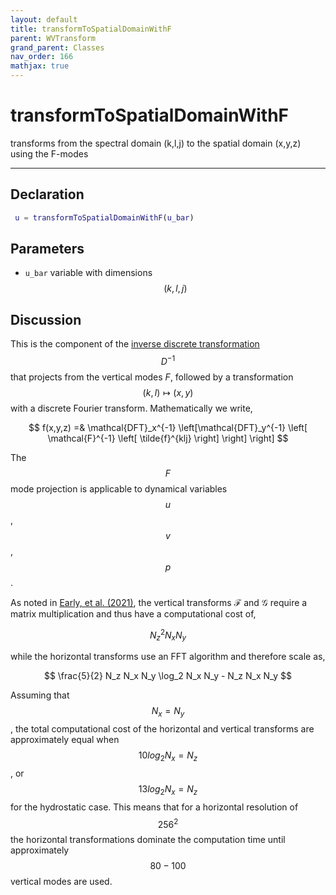 ```yaml
---
layout: default
title: transformToSpatialDomainWithF
parent: WVTransform
grand_parent: Classes
nav_order: 166
mathjax: true
---
```


#  transformToSpatialDomainWithF

transforms from the spectral domain (k,l,j) to the spatial domain (x,y,z) using the F-modes


---

## Declaration
```matlab
 u = transformToSpatialDomainWithF(u_bar)
```
## Parameters
+ `u_bar`  variable with dimensions $$(k,l,j)$$

## Discussion

This is the component of the [inverse discrete transformation](/mathematical-introduction/transformations.html) $$D^{-1}$$ that projects from the vertical modes $F$, followed by a transformation $$ (k,l) \mapsto (x,y)$$ with a discrete Fourier transform. Mathematically we write,

$$
f(x,y,z) =&  \mathcal{DFT}_x^{-1} \left[\mathcal{DFT}_y^{-1} \left[ \mathcal{F}^{-1} \left[ \tilde{f}^{klj} \right] \right] \right] 
$$

The $$F$$ mode projection is applicable to dynamical variables $$u$$, $$v$$, $$p$$.

As noted in [Early, et al. (2021)](https://doi.org/10.1017/jfm.2020.995), the vertical transforms $\mathcal{F}$ and $\mathcal{G}$ require a matrix multiplication and thus have a computational cost of,

$$
N_z^2 N_x N_y
$$  

while the horizontal transforms use an FFT algorithm and therefore scale as,

$$
\frac{5}{2} N_z N_x N_y \log_2 N_x N_y - N_z N_x N_y
$$

Assuming that $$N_x = N_y$$, the total computational cost of the horizontal and vertical transforms are approximately equal when $$10 log_2 N_x = N_z$$ , or $$13 log_2 N_x = N_z$$ for the hydrostatic case. This means that for a horizontal resolution of $$256^2$$ the horizontal transformations dominate the computation time until approximately $$80-100$$ vertical modes are used.

